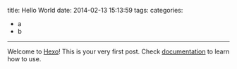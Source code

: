 title: Hello World
date: 2014-02-13 15:13:59
tags:
categories:
- a
- b
---

Welcome to [Hexo](http://zespia.tw/hexo)! This is your very first post. Check [documentation](http://zespia.tw/hexo/docs) to learn how to use.